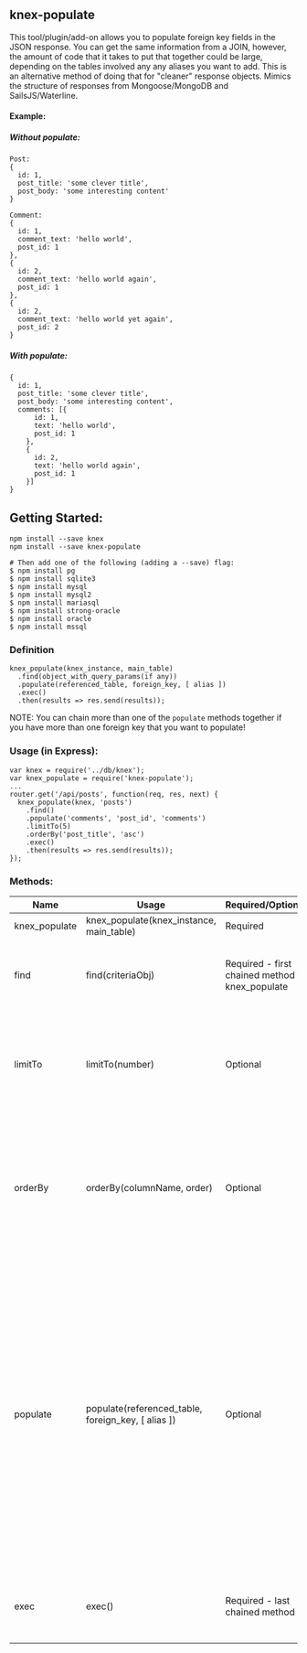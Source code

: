 ## knex-populate

This tool/plugin/add-on allows you to populate foreign key fields in the JSON response. You can get the same information from a JOIN, however, the amount of code that it takes to put that together could be large, depending on the tables involved any any aliases you want to add. This is an alternative method of doing that for "cleaner" response objects. Mimics the structure of responses from Mongoose/MongoDB and SailsJS/Waterline.

#### Example:

##### Without populate:
```
Post:
{
  id: 1,
  post_title: 'some clever title',
  post_body: 'some interesting content'
}

Comment:
{
  id: 1,
  comment_text: 'hello world',
  post_id: 1
},
{
  id: 2,
  comment_text: 'hello world again',
  post_id: 1
},
{
  id: 2,
  comment_text: 'hello world yet again',
  post_id: 2
}
```

##### With populate:
```
{
  id: 1,
  post_title: 'some clever title',
  post_body: 'some interesting content',
  comments: [{
      id: 1,
      text: 'hello world',
      post_id: 1
    },
    {
      id: 2,
      text: 'hello world again',
      post_id: 1
    }]
}
```

## Getting Started:
```
npm install --save knex
npm install --save knex-populate

# Then add one of the following (adding a --save) flag:
$ npm install pg
$ npm install sqlite3
$ npm install mysql
$ npm install mysql2
$ npm install mariasql
$ npm install strong-oracle
$ npm install oracle
$ npm install mssql
```

### Definition
```
knex_populate(knex_instance, main_table)
  .find(object_with_query_params(if any))
  .populate(referenced_table, foreign_key, [ alias ])
  .exec()
  .then(results => res.send(results));
```

NOTE: You can chain more than one of the `populate` methods together if you have more than one foreign key that you want to populate!

### Usage (in Express):
```
var knex = require('../db/knex');
var knex_populate = require('knex-populate');
...
router.get('/api/posts', function(req, res, next) {
  knex_populate(knex, 'posts')
    .find()
    .populate('comments', 'post_id', 'comments')
    .limitTo(5)
    .orderBy('post_title', 'asc')
    .exec()
    .then(results => res.send(results));
});
```

### Methods:

|   Name	        |  Usage 	                                              |   Required/Optional	|  Description 	| Example |
|---	            |---	                                                  |---	                |---	          |---	|
|  knex_populate 	|  knex_populate(knex_instance, main_table) 	          |  Required 	        |  Main method 	|  knex_populate(knex, 'posts') 	|
|  find 	        |  find(criteriaObj) 	                                          |  Required - first chained method to knex_populate 	|  Takes an argument of an object containing any search criteria. 	|  `find({name: "David"})` 	|
|  limitTo 	      |  limitTo(number) 	                                    |  Optional 	|  Takes a number as an argument. Will limit the results to that number of results. 	|  `.limitTo(2)`	|
|  orderBy        |  orderBy(columnName, order) 	                        |  Optional 	|  Takes two arguments. First argument is the column to be ordered by and the second argument is either "asc" or "desc". 	|  `.orderBy('post_title', 'asc')` 	|
|  populate       |  populate(referenced_table, foreign_key, [ alias ]) 	|  Optional	|  Takes three arguments. First argument is the table to be referenced regarding the foreign key. Second argument is the foreign key in the referenced table. Third argument is optional, but if you want the populated foreign key to be called something specific, you can do that there. 	|   `.populate('comments', 'post_id', 'comments')`	|
|  exec           |  exec() 	                                            |  Required - last chained method 	|  Takes no arguments, but is required to execute the query. 	|  `.exec()` 	|
